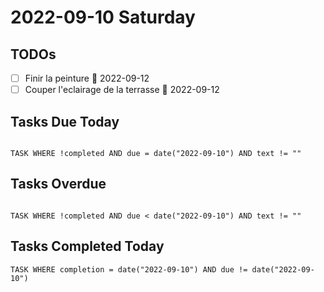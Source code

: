 # 2022-09-10 Saturday

## TODOs

- [ ] Finir la peinture 📅 2022-09-12 
- [ ] Couper l'eclairage de la terrasse 📅 2022-09-12 

## Tasks Due Today

```dataview

TASK WHERE !completed AND due = date("2022-09-10") AND text != ""

```

## Tasks Overdue

```dataview

TASK WHERE !completed AND due < date("2022-09-10") AND text != ""

```

## Tasks Completed Today

```dataview
TASK WHERE completion = date("2022-09-10") AND due != date("2022-09-10")
```